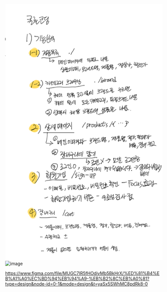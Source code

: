 ![README](src/images/클론코딩.png)
<img width="383" alt="image" src="https://github.com/hyerin1228/react-beolleong-app/assets/84621142/273a6527-d7e0-485b-b5f3-dfaa689aa9fc">




https://www.figma.com/file/MUGC7IR5fHOdivMb5BkHrX/%ED%81%B4%EB%A1%A0%EC%BD%94%EB%94%A9-%EB%B2%8C%EB%A0%81?type=design&node-id=0-1&mode=design&t=yaSx5SWhMC8pdRk8-0
